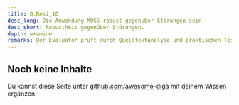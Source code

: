 ```yaml
---
title: O.Resi_10
desc_long: Die Anwendung MUSS robust gegenüber Störungen sein.
desc_short: Robustheit gegenüber Störungen.
depth: examine
remarks: Der Evaluator prüft durch Quelltextanalyse und praktischen Tests, ob Störungen (z.B. in der Stromversorgung, Internetverbindung) oder Fehlbedienung zu einem Verlust der Daten führen können.
---
```


## Noch keine Inhalte

Du kannst diese Seite unter [github.com/awesome-diga](https://github.com/awesome-diga/tr-faq) mit deinem Wissen ergänzen.
